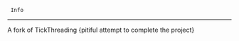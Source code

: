      Info
________________________________________

A fork of TickThreading {pitiful attempt to complete the project}
